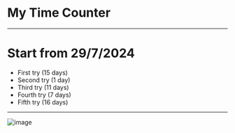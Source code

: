 # My Time Counter

---

# Start from 29/7/2024

- First try (15 days)
- Second try (1 day)
- Third try (11 days)
- Fourth try (7 days)
- Fifth try (16 days)

---

![image](https://github.com/user-attachments/assets/cc102ee7-3023-478e-8e6e-85e591a3d316)
